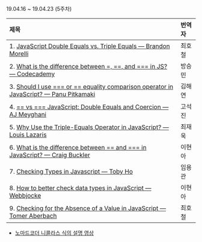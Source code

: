 19.04.16 ~ 19.04.23 (5주차)

| 제목                                                                                                                                        | 번역자   |
| :------------------------------------------------------------------------------------------------------------------------------------------ | :------- |
| 1. [JavaScript Double Equals vs. Triple Equals — Brandon Morelli](https://codeburst.io/javascript-double-equals-vs-triple-equals-61d4ce5a121a)            | 최호철   |
| 2. [What is the difference between =, ==, and === in JS? — Codecademy](https://www.codecademy.com/en/forum_questions/558ea4f5e39efed371000508)       | 방승민   |
| 3. [Should I use === or == equality comparison operator in JavaScript? — Panu Pitkamaki](https://bytearcher.com/articles/equality-comparison-operator-javascript/)                    | 김해연  |
| 4. [== vs === JavaScript: Double Equals and Coercion — AJ Meyghani](https://www.codementor.io/javascript/tutorial/double-equals-and-coercion-in-javascript) | 고석진 |
| 5. [Why Use the Triple-Equals Operator in JavaScript? — Louis Lazaris](https://www.impressivewebs.com/why-use-triple-equals-javascipt/)      | 최재욱     |
| 6. [What is the difference between == and === in JavaScript? — Craig Buckler](https://www.oreilly.com/learning/what-is-the-difference-between-and-in-javascript)   | 이현아   |
| 7. [Checking Types in Javascript — Toby Ho](http://tobyho.com/2011/01/28/checking-types-in-javascript/)                   | 임용관   |
| 8. [How to better check data types in JavaScript — Webbjocke](https://webbjocke.com/javascript-check-data-types/) | 이현아 |
| 9. [Checking for the Absence of a Value in JavaScript — Tomer Aberbach](https://tomeraberba.ch/html/post/checking-for-the-absence-of-a-value-in-javascript.html) | 최호철 |

- [노마드코더 니콜라스 식의 설명 영상](https://www.youtube.com/watch?v=QkFkFqg-J04)
